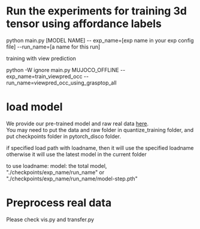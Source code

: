 # Run the experiments for training 3d tensor using affordance labels

python main.py [MODEL NAME] -- exp_name=[exp name in your exp config file] --run_name=[a name for this run]

training with view prediction

python -W ignore main.py MUJOCO_OFFLINE --exp_name=train_viewpred_occ  --run_name=viewpred_occ_using_grasptop_all




# load model
We provide our pre-trained model and raw real data [here](https://github.com/user/repo/blob/branch/other_file.md).  
You may need to put the data and raw folder in quantize_training folder, and put checkpoints folder in pytorch_disco folder.

if specified load path with loadname, then it will use the specified loadname
otherwise it will use the latest model in the current folder

to use loadname:
model: the total model, "./checkpoints/exp_name/run_name" or "./checkpoints/exp_name/run_name/model-step.pth"

# Preprocess real data
Please check vis.py and transfer.py


